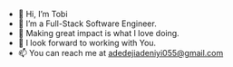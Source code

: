 - 👋 Hi, I’m Tobi
- 👀 I’m a Full-Stack Software Engineer.
- 🌱 Making great impact is what I love doing.
- 💞️ I look forward to working with You.
- 📫 You can reach me at adedejiadeniyi055@gmail.com

<!---
adeniyitobi055/adeniyitobi055 is a ✨ special ✨ repository because its `README.md` (this file) appears on your GitHub profile.
You can click the Preview link to take a look at your changes.
--->
